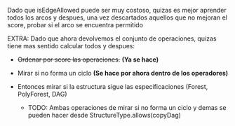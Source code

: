 Dado que isEdgeAllowed puede ser muy costoso, quizas es mejor aprender todos los arcos y despues, una vez descartados
aquellos que no mejoran el score, probar si el arco se encuentra permitido

EXTRA: Dado que ahora devolvemos el conjunto de operaciones, quizas tiene mas sentido calcular todos y despues:
- ~~Ordenar por score las operaciones.~~ **(Ya se hace)**

- Mirar si no forma un ciclo **(Se hace por ahora dentro de los operadores)**

- Entonces mirar si la estructura sigue las especificaciones (Forest, PolyForest, DAG)
    - TODO: Ambas operaciones de mirar si no forma un ciclo y demas se pueden hacer desde StructureType.allows(copyDag)